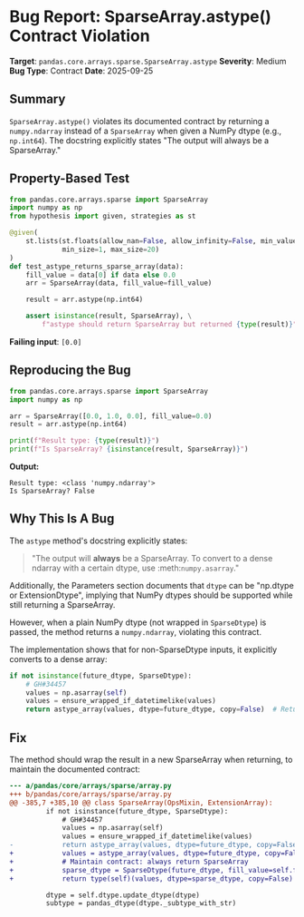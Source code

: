 # Bug Report: SparseArray.astype() Contract Violation

**Target**: `pandas.core.arrays.sparse.SparseArray.astype`
**Severity**: Medium
**Bug Type**: Contract
**Date**: 2025-09-25

## Summary

`SparseArray.astype()` violates its documented contract by returning a `numpy.ndarray` instead of a `SparseArray` when given a NumPy dtype (e.g., `np.int64`). The docstring explicitly states "The output will always be a SparseArray."

## Property-Based Test

```python
from pandas.core.arrays.sparse import SparseArray
import numpy as np
from hypothesis import given, strategies as st

@given(
    st.lists(st.floats(allow_nan=False, allow_infinity=False, min_value=-100, max_value=100),
             min_size=1, max_size=20)
)
def test_astype_returns_sparse_array(data):
    fill_value = data[0] if data else 0.0
    arr = SparseArray(data, fill_value=fill_value)

    result = arr.astype(np.int64)

    assert isinstance(result, SparseArray), \
        f"astype should return SparseArray but returned {type(result)}"
```

**Failing input**: `[0.0]`

## Reproducing the Bug

```python
from pandas.core.arrays.sparse import SparseArray
import numpy as np

arr = SparseArray([0.0, 1.0, 0.0], fill_value=0.0)
result = arr.astype(np.int64)

print(f"Result type: {type(result)}")
print(f"Is SparseArray? {isinstance(result, SparseArray)}")
```

**Output:**
```
Result type: <class 'numpy.ndarray'>
Is SparseArray? False
```

## Why This Is A Bug

The `astype` method's docstring explicitly states:

> "The output will **always** be a SparseArray. To convert to a dense ndarray with a certain dtype, use :meth:`numpy.asarray`."

Additionally, the Parameters section documents that `dtype` can be "np.dtype or ExtensionDtype", implying that NumPy dtypes should be supported while still returning a SparseArray.

However, when a plain NumPy dtype (not wrapped in `SparseDtype`) is passed, the method returns a `numpy.ndarray`, violating this contract.

The implementation shows that for non-SparseDtype inputs, it explicitly converts to a dense array:

```python
if not isinstance(future_dtype, SparseDtype):
    # GH#34457
    values = np.asarray(self)
    values = ensure_wrapped_if_datetimelike(values)
    return astype_array(values, dtype=future_dtype, copy=False)  # Returns ndarray!
```

## Fix

The method should wrap the result in a new SparseArray when returning, to maintain the documented contract:

```diff
--- a/pandas/core/arrays/sparse/array.py
+++ b/pandas/core/arrays/sparse/array.py
@@ -385,7 +385,10 @@ class SparseArray(OpsMixin, ExtensionArray):
         if not isinstance(future_dtype, SparseDtype):
             # GH#34457
             values = np.asarray(self)
             values = ensure_wrapped_if_datetimelike(values)
-            return astype_array(values, dtype=future_dtype, copy=False)
+            values = astype_array(values, dtype=future_dtype, copy=False)
+            # Maintain contract: always return SparseArray
+            sparse_dtype = SparseDtype(future_dtype, fill_value=self.fill_value)
+            return type(self)(values, dtype=sparse_dtype, copy=False)

         dtype = self.dtype.update_dtype(dtype)
         subtype = pandas_dtype(dtype._subtype_with_str)
```
